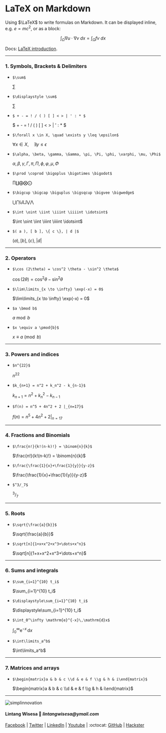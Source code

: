 # LaTeX on Markdown

Using $\LaTeX$ to write formulas on Markdown. It can be displayed inline, e.g. $e=mc^2$, or as a block:

$$\int_\Omega \nabla u \cdot \nabla v~dx = \int_\Omega fv~dx$$

Docs: [LaTeX introduction](https://en.wikibooks.org/wiki/LaTeX/Mathematics).

<hr>

### 1. Symbols, Brackets & Delimiters

- ```$\sum$```

    $\sum$

- ```$\displaystyle \sum$```

    $\displaystyle \sum$

- ```$ + - = ! / ( ) [ ] < > | ' : * $```

    $ + - = ! / ( ) [ ] < > | ' : * $

- ```$\forall x \in X, \quad \exists y \leq \epsilon$```

    $\forall x \in X, \quad \exists y \leq \epsilon$

- ```$\alpha, \beta, \gamma, \Gamma, \pi, \Pi, \phi, \varphi, \mu, \Phi$```

    $\alpha, \beta, \gamma, \Gamma, \pi, \Pi, \phi, \varphi, \mu, \Phi$
    
- ```$\prod \coprod \bigoplus \bigotimes \bigodot$```

    $\prod \coprod \bigoplus \bigotimes \bigodot$

- ```$\bigcup \bigcap \biguplus \bigsqcup \bigvee \bigwedge$```

    $\bigcup \bigcap \biguplus \bigsqcup \bigvee \bigwedge$
    
- ```$\int \oint \iint \iiint \iiiint \idotsint$```

    $\int \oint \iint \iiint \iiiint \idotsint$
    
- ```$( a ), [ b ], \{ c \}, | d |$```

    $( a ), [ b ], \{ c \}, | d |$
    
<hr>

### 2. Operators

- ```$\cos (2\theta) = \cos^2 \theta - \sin^2 \theta$```

    $\cos (2\theta) = \cos^2 \theta - \sin^2 \theta$
    
- ```$\lim\limits_{x \to \infty} \exp(-x) = 0$```

    $\lim\limits_{x \to \infty} \exp(-x) = 0$
    
- ```$a \bmod b$```

    $a \bmod b$
    
- ```$x \equiv a \pmod{b}$```

    $x \equiv a \pmod{b}$
    
<hr>

### 3. Powers and indices

- ```$n^{22}$```

    $n^{22}$
    
- ```$k_{n+1} = n^2 + k_n^2 - k_{n-1}$```

    $k_{n+1} = n^2 + k_n^2 - k_{n-1}$
    
- ```$f(n) = n^5 + 4n^2 + 2 |_{n=17}$```

    $f(n) = n^5 + 4n^2 + 2 |_{n=17}$
    
<hr>

### 4. Fractions and Binomials

- ```$\frac{n!}{k!(n-k)!} = \binom{n}{k}$```

    $\frac{n!}{k!(n-k)!} = \binom{n}{k}$
    
- ```$\frac{\frac{1}{x}+\frac{1}{y}}{y-z}$```

    $\frac{\frac{1}{x}+\frac{1}{y}}{y-z}$
    
- ```$^3/_7$```

    $^3/_7$
    
<hr>

### 5. Roots

- ```$\sqrt{\frac{a}{b}}$```

    $\sqrt{\frac{a}{b}}$
    
- ```$\sqrt[n]{1+x+x^2+x^3+\dots+x^n}$```

    $\sqrt[n]{1+x+x^2+x^3+\dots+x^n}$
    
<hr>

### 6. Sums and integrals

- ```$\sum_{i=1}^{10} t_i$```

    $\sum_{i=1}^{10} t_i$
    
- ```$\displaystyle\sum_{i=1}^{10} t_i$```

    $\displaystyle\sum_{i=1}^{10} t_i$

- ```$\int_0^\infty \mathrm{e}^{-x}\,\mathrm{d}x$```

    $\int_0^\infty \mathrm{e}^{-x}\,\mathrm{d}x$
    
- ```$\int\limits_a^b$```

    $\int\limits_a^b$
    
<hr>

### 7. Matrices and arrays

- ```$\begin{matrix}a & b & c \\d & e & f \\g & h & i\end{matrix}$```

    $\begin{matrix}a & b & c \\d & e & f \\g & h & i\end{matrix}$
    
<hr>

![simplinnovation](https://4.bp.blogspot.com/-f7YxPyqHAzY/WJ6VnkvE0SI/AAAAAAAADTQ/0tDQPTrVrtMAFT-q-1-3ktUQT5Il9FGdQCLcB/s350/simpLINnovation1a.png)

#### Lintang Wisesa :love_letter: _lintangwisesa@ymail.com_

[Facebook](https://www.facebook.com/lintangbagus) | 
[Twitter](https://twitter.com/Lintang_Wisesa) |
[LinkedIn](https://www.linkedin.com/in/lintangwisesa/) |
[Youtube](https://www.youtube.com/user/lintangbagus) | 
:octocat: [GitHub](https://github.com/LintangWisesa) |
[Hackster](https://www.hackster.io/lintangwisesa)